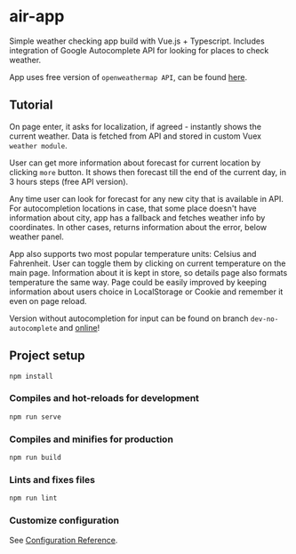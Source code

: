 # air-app

Simple weather checking app build with Vue.js + Typescript. Includes integration of Google Autocomplete API for looking for places to check weather.

App uses free version of `openweathermap API`, can be found [here](https://home.openweathermap.org/).

## Tutorial

On page enter, it asks for localization, if agreed - instantly shows the current weather. Data is fetched from API and stored in custom Vuex `weather module`.

User can get more information about forecast for current location by clicking `more` button. It shows then forecast till the end of the current day, in 3 hours steps (free API version).

Any time user can look for forecast for any new city that is available in API. For autocompletion locations in case, that some place doesn't have information about city, app has a fallback and fetches weather info by coordinates. In other cases, returns information about the error, below weather panel.

App also supports two most popular temperature units: Celsius and Fahrenheit. User can toggle them by clicking on current temperature on the main page. Information about it is kept in store, so details page also formats temperature the same way. Page could be easily improved by keeping information about users choice in LocalStorage or Cookie and remember it even on page reload.

Version without autocompletion for input can be found on branch `dev-no-autocomplete` and [online](https://re-volted.github.io/air-app/)!

## Project setup

```
npm install
```

### Compiles and hot-reloads for development

```
npm run serve
```

### Compiles and minifies for production

```
npm run build
```

### Lints and fixes files

```
npm run lint
```

### Customize configuration

See [Configuration Reference](https://cli.vuejs.org/config/).
